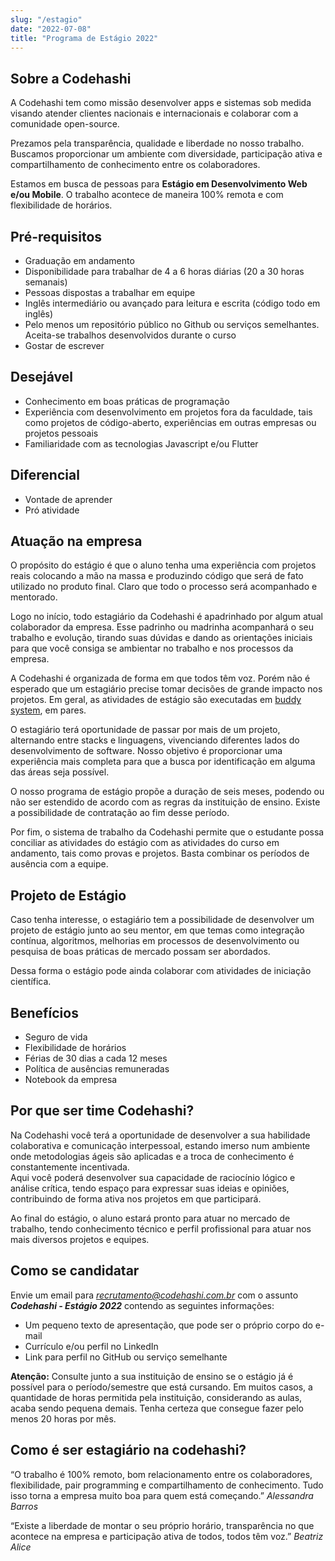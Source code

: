 ```yaml
---
slug: "/estagio"
date: "2022-07-08"
title: "Programa de Estágio 2022"
---
```


## Sobre a Codehashi

A Codehashi tem como missão desenvolver apps e sistemas sob medida visando atender clientes nacionais e internacionais e colaborar com a comunidade open-source.

Prezamos pela transparência, qualidade e liberdade no nosso trabalho. Buscamos proporcionar um ambiente com diversidade, participação ativa e compartilhamento de conhecimento entre os colaboradores.

Estamos em busca de pessoas para **Estágio em Desenvolvimento Web e/ou Mobile**. O trabalho acontece de maneira 100% remota e com flexibilidade de horários.

## Pré-requisitos

- Graduação em andamento
- Disponibilidade para trabalhar de 4 a 6 horas diárias (20 a 30 horas semanais)
- Pessoas dispostas a trabalhar em equipe
- Inglês intermediário ou avançado para leitura e escrita (código todo em inglês)
- Pelo menos um repositório público no Github ou serviços semelhantes. Aceita-se trabalhos desenvolvidos durante o curso
- Gostar de escrever

## Desejável

- Conhecimento em boas práticas de programação
- Experiência com desenvolvimento em projetos fora da faculdade, tais como projetos de código-aberto, experiências em outras empresas ou projetos pessoais
- Familiaridade com as tecnologias Javascript e/ou Flutter

## Diferencial

- Vontade de aprender
- Pró atividade

## Atuação na empresa

O propósito do estágio é que o aluno tenha uma experiência com projetos reais colocando a mão na massa e produzindo código que será de fato utilizado no produto final. Claro que todo o processo será acompanhado e mentorado.

Logo no início, todo estagiário da Codehashi é apadrinhado por algum atual colaborador da empresa. Esse padrinho ou madrinha acompanhará o seu trabalho e evolução, tirando suas dúvidas e dando as orientações iniciais para que você consiga se ambientar no trabalho e nos processos da empresa.

A Codehashi é organizada de forma em que todos têm voz. Porém não é esperado que um estagiário precise tomar decisões de grande impacto nos projetos. Em geral, as atividades de estágio são executadas em [buddy system](https://en.wikipedia.org/wiki/Buddy_system), em pares.

O estagiário terá oportunidade de passar por mais de um projeto, alternando entre stacks e linguagens, vivenciando diferentes lados do desenvolvimento de software. Nosso objetivo é proporcionar uma experiência mais completa para que a busca por identificação em alguma das áreas seja possível.

O nosso programa de estágio propõe a duração de seis meses, podendo ou não ser estendido de acordo com as regras da instituição de ensino. Existe a possibilidade de contratação ao fim desse período.

Por fim, o sistema de trabalho da Codehashi permite que o estudante possa conciliar as atividades do estágio com as atividades do curso em andamento, tais como provas e projetos. Basta combinar os períodos de ausência com a equipe.

## Projeto de Estágio

Caso tenha interesse, o estagiário tem a possibilidade de desenvolver um projeto de estágio junto ao seu mentor, em que temas como integração contínua, algoritmos, melhorias em processos de desenvolvimento ou pesquisa de boas práticas de mercado possam ser abordados.

Dessa forma o estágio pode ainda colaborar com atividades de iniciação científica.

## Benefícios

- Seguro de vida
- Flexibilidade de horários
- Férias de 30 dias a cada 12 meses
- Política de ausências remuneradas
- Notebook da empresa

## Por que ser time Codehashi?

Na Codehashi você terá a oportunidade de desenvolver a sua habilidade colaborativa e comunicação interpessoal, estando imerso num ambiente onde metodologias ágeis são aplicadas e a troca de conhecimento é constantemente incentivada.  
Aqui você poderá desenvolver sua capacidade de raciocínio lógico e análise crítica, tendo espaço para expressar suas ideias e opiniões, contribuindo de forma ativa nos projetos em que participará.

Ao final do estágio, o aluno estará pronto para atuar no mercado de trabalho, tendo conhecimento técnico e perfil profissional para atuar nos mais diversos projetos e equipes.

## Como se candidatar

Envie um email para *recrutamento@codehashi.com.br* com o assunto _**Codehashi - Estágio 2022**_ contendo as seguintes informações:

- Um pequeno texto de apresentação, que pode ser o próprio corpo do e-mail
- Currículo e/ou perfil no LinkedIn
- Link para perfil no GitHub ou serviço semelhante

**Atenção:** Consulte junto a sua instituição de ensino se o estágio já é possível para o período/semestre que está cursando. Em muitos casos, a quantidade de horas permitida pela instituição, considerando as aulas, acaba sendo pequena demais. Tenha certeza que consegue fazer pelo menos 20 horas por mês.

## Como é ser estagiário na codehashi?

“O trabalho é 100% remoto, bom relacionamento entre os colaboradores, flexibilidade, pair programming e compartilhamento de conhecimento. Tudo isso torna a empresa muito boa para quem está começando.” _Alessandra Barros_

“Existe a liberdade de montar o seu próprio horário, transparência no que acontece na empresa e participação ativa de todos, todos têm voz.” _Beatriz Alice_
